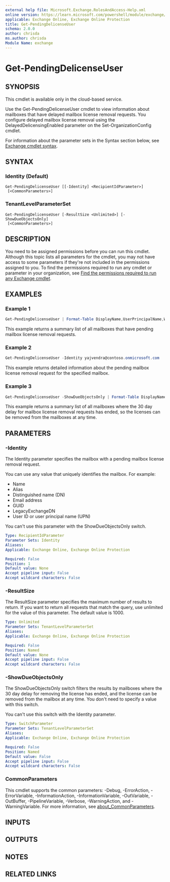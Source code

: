 ```yaml
---
external help file: Microsoft.Exchange.RolesAndAccess-Help.xml
online version: https://learn.microsoft.com/powershell/module/exchange/get-pendingdelicenseuser
applicable: Exchange Online, Exchange Online Protection
title: Get-PendingDelicenseUser
schema: 2.0.0
author: chrisda
ms.author: chrisda
Module Name: exchange
---
```


# Get-PendingDelicenseUser

## SYNOPSIS
This cmdlet is available only in the cloud-based service.

Use the Get-PendingDelicenseUser cmdlet to view information about mailboxes that have delayed mailbox license removal requests. You configure delayed mailbox license removal using the DelayedDelicensingEnabled parameter on the Set-OrganizationConfig cmdlet.

For information about the parameter sets in the Syntax section below, see [Exchange cmdlet syntax](https://learn.microsoft.com/powershell/exchange/exchange-cmdlet-syntax).

## SYNTAX

### Identity (Default)
```
Get-PendingDelicenseUser [[-Identity] <RecipientIdParameter>]
 [<CommonParameters>]
```

### TenantLevelParameterSet
```
Get-PendingDelicenseUser [-ResultSize <Unlimited>] [-ShowDueObjectsOnly]
 [<CommonParameters>]
```

## DESCRIPTION
You need to be assigned permissions before you can run this cmdlet. Although this topic lists all parameters for the cmdlet, you may not have access to some parameters if they're not included in the permissions assigned to you. To find the permissions required to run any cmdlet or parameter in your organization, see [Find the permissions required to run any Exchange cmdlet](https://learn.microsoft.com/powershell/exchange/find-exchange-cmdlet-permissions).

## EXAMPLES

### Example 1
```powershell
Get-PendingDelicenseUser | Format-Table DisplayName,UserPrincipalName,WhenDueForDelicensingUTC
```

This example returns a summary list of all mailboxes that have pending mailbox license removal requests.

### Example 2
```powershell
Get-PendingDelicenseUser -Identity yajvendra@contoso.onmicrosoft.com
```

This example returns detailed information about the pending mailbox license removal request for the specified mailbox.

### Example 3
```powershell
Get-PendingDelicenseUser -ShowDueObjectsOnly | Format-Table DisplayName,UserPrincipalName,WhenDueForDelicensingUTC
```

This example returns a summary list of all mailboxes where the 30 day delay for mailbox license removal requests has ended, so the licenses can be removed from the mailboxes at any time.

## PARAMETERS

### -Identity
The Identity parameter specifies the mailbox with a pending mailbox license removal request.

You can use any value that uniquely identifies the mailbox. For example:

- Name
- Alias
- Distinguished name (DN)
- Email address
- GUID
- LegacyExchangeDN
- User ID or user principal name (UPN)

You can't use this parameter with the ShowDueObjectsOnly switch.

```yaml
Type: RecipientIdParameter
Parameter Sets: Identity
Aliases:
Applicable: Exchange Online, Exchange Online Protection

Required: False
Position: 1
Default value: None
Accept pipeline input: False
Accept wildcard characters: False
```

### -ResultSize
The ResultSize parameter specifies the maximum number of results to return. If you want to return all requests that match the query, use unlimited for the value of this parameter. The default value is 1000.

```yaml
Type: Unlimited
Parameter Sets: TenantLevelParameterSet
Aliases:
Applicable: Exchange Online, Exchange Online Protection

Required: False
Position: Named
Default value: None
Accept pipeline input: False
Accept wildcard characters: False
```

### -ShowDueObjectsOnly
The ShowDueObjectsOnly switch filters the results by mailboxes where the 30 day delay for removing the license has ended, and the license can be removed from the mailbox at any time. You don't need to specify a value with this switch.

You can't use this switch with the Identity parameter.

```yaml
Type: SwitchParameter
Parameter Sets: TenantLevelParameterSet
Aliases:
Applicable: Exchange Online, Exchange Online Protection

Required: False
Position: Named
Default value: False
Accept pipeline input: False
Accept wildcard characters: False
```

### CommonParameters
This cmdlet supports the common parameters: -Debug, -ErrorAction, -ErrorVariable, -InformationAction, -InformationVariable, -OutVariable, -OutBuffer, -PipelineVariable, -Verbose, -WarningAction, and -WarningVariable. For more information, see [about_CommonParameters](https://go.microsoft.com/fwlink/p/?LinkID=113216).

## INPUTS

## OUTPUTS

## NOTES

## RELATED LINKS
